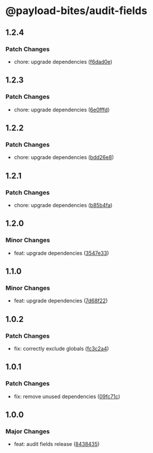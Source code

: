 # @payload-bites/audit-fields

## 1.2.4

### Patch Changes

- chore: upgrade dependencies ([f6dad0e](https://github.com/rilrom/payload-bites/commit/f6dad0e))

## 1.2.3

### Patch Changes

- chore: upgrade dependencies ([6e0fffd](https://github.com/rilrom/payload-bites/commit/6e0fffd))

## 1.2.2

### Patch Changes

- chore: upgrade dependencies ([bdd26e8](https://github.com/rilrom/payload-bites/commit/bdd26e8))

## 1.2.1

### Patch Changes

- chore: upgrade dependencies ([b85b4fa](https://github.com/rilrom/payload-bites/commit/b85b4fa))

## 1.2.0

### Minor Changes

- feat: upgrade dependencies ([3547e33](https://github.com/rilrom/payload-bites/commit/3547e33))

## 1.1.0

### Minor Changes

- feat: upgrade dependencies ([7d68f22](https://github.com/rilrom/payload-bites/commit/7d68f22))

## 1.0.2

### Patch Changes

- fix: correctly exclude globals ([fc3c2a4](https://github.com/rilrom/payload-bites/commit/fc3c2a4))

## 1.0.1

### Patch Changes

- fix: remove unused dependencies ([09fc71c](https://github.com/rilrom/payload-bites/commit/09fc71c))

## 1.0.0

### Major Changes

- feat: audit fields release ([8438435](https://github.com/rilrom/payload-bites/commit/8438435))
